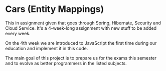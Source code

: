 # Cars (Entity Mappings)

This in assignment given that goes through Spring, Hibernate, Security and Cloud Service.
It's a 4-week-long assignment with new stuff to be added every week.

On the 4th week we are introduced to JavaScript the first time during our education and implement it in this code.

The main goal of this project is to prepare us for the exams this semester and to evolve as better programmers in the listed subjects.